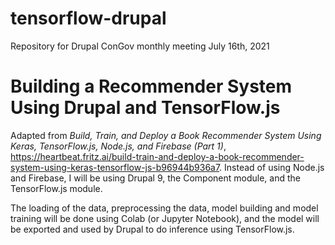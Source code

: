 # tensorflow-drupal
Repository for Drupal ConGov monthly meeting July 16th, 2021

# Building a Recommender System Using Drupal and TensorFlow.js
Adapted from *Build, Train, and Deploy a Book Recommender System Using Keras, TensorFlow.js, Node.js, and Firebase (Part 1)*, https://heartbeat.fritz.ai/build-train-and-deploy-a-book-recommender-system-using-keras-tensorflow-js-b96944b936a7.  Instead of using Node.js and Firebase, I will be using Drupal 9, the Component module, and the TensorFlow.js module.

The loading of the data, preprocessing the data, model building and model training will be done using Colab (or Jupyter Notebook), and the model will be exported and used by Drupal to do inference using TensorFlow.js.
